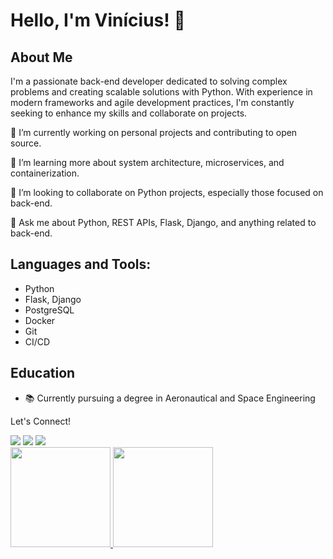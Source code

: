 # Hello, I'm Vinícius! 👋
## About Me
I'm a passionate back-end developer dedicated to solving complex problems and creating scalable solutions with Python. With experience in modern frameworks and agile development practices, I'm constantly seeking to enhance my skills and collaborate on projects.

🔭 I’m currently working on personal projects and contributing to open source. 

🌱 I’m learning more about system architecture, microservices, and containerization.

🐍  I’m looking to collaborate on Python projects, especially those focused on back-end.

💬 Ask me about Python, REST APIs, Flask, Django, and anything related to back-end.

## Languages and Tools:
- Python
- Flask, Django
- PostgreSQL
- Docker
- Git
- CI/CD

## Education
- 📚 Currently pursuing a degree in Aeronautical and Space Engineering

Let's Connect!
<div>
  <a href="https://www.linkedin.com/in/vinicius-dias-de-paula-b41006206/" target="_blank"><img src="https://img.shields.io/badge/-LinkedIn-%230077B5?style=for-the-badge&logo=linkedin&logoColor=white" target="_blank"></a>
  <a href = "mailto:dviniciusvdias@gmail.com"><img src="https://img.shields.io/badge/-Gmail-D14836?style=for-the-badge&logo=gmail&logoColor=white" target="_blank"></a>
  <a href="https://www.instagram.com/vini.ddias/" target="_blank"><img src="https://img.shields.io/badge/-Instagram-%23E4405F?style=for-the-badge&logo=instagram&logoColor=white" target="_blank"></a>
</div>

<div>
  <a href="https://github.com/VD1as">
  <img height="160em" src="https://github-readme-stats.vercel.app/api?username=VD1as&show_icons=true&theme=radical&include_all_commits=true&count_private=true"/>
  <img height="160em" src="https://github-readme-stats.vercel.app/api/top-langs/?username=VD1as&layout=compact&langs_count=7&theme=radical"/>
</div>
